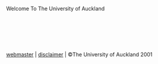   Welcome To The University of Auckland                      

  

  
  
  
  

 

 

 

  
  

  
  
  

[webmaster](http://web.archive.org/web/20010606135333/mailto:webeditor@auckland.ac.nz) | [disclaimer](/web/20010606135333/http://www.auckland.ac.nz/cir_visitors/index.cfm?action=display_page&page_title=disclaimer) | ©The University of Auckland 2001